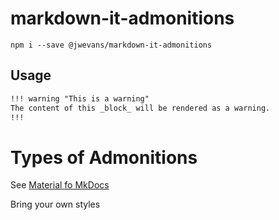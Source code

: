 # markdown-it-admonitions

```terminal
npm i --save @jwevans/markdown-it-admonitions
```

## Usage

```markdown
!!! warning "This is a warning"
The content of this _block_ will be rendered as a warning.
!!!
```

# Types of Admonitions

See [Material fo MkDocs](https://squidfunk.github.io/mkdocs-material/reference/admonitions/)

Bring your own styles
